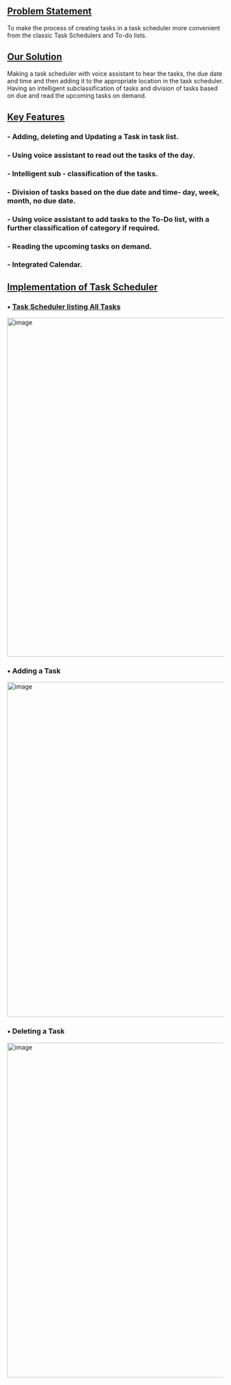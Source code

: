 ## <u> Problem Statement</u>
To make the process of creating tasks in a task scheduler more convenient from the classic Task Schedulers and To-do lists.

## <u>Our Solution</u> 
Making a task scheduler with voice assistant to hear the tasks, the due date and time and then adding it to the appropriate location in the task scheduler.
Having an intelligent subclassification of tasks and division of tasks based on due and read the upcoming tasks on demand.

## **<u>Key Features</u>**

### - Adding, deleting and Updating a Task in task list.
  
### - Using voice assistant to read out the tasks of the day.
  
### - Intelligent sub - classification of the tasks.
  
### - Division of tasks based on the due date and time- day, week, month, no due date.

### - Using voice assistant to add tasks to the To-Do list, with a further classification of category if required.

### - Reading the upcoming tasks on demand. 

### - Integrated Calendar. 



## <u>Implementation of Task Scheduler </u>

###  • <u>Task Scheduler listing All Tasks </u> 

<img width="787" alt="image" src="https://github.com/Vdntrai/Task-Scheduler-with-Voice-Assistant/assets/112953656/994f7700-305a-4cfe-b738-9f9371f44d00">

###  • Adding a Task 

<img width="778" alt="image" src="https://github.com/Vdntrai/Task-Scheduler-with-Voice-Assistant/assets/112953656/90d740ef-090c-4f3e-b0db-0d5e71c2e60d">

### • Deleting a Task

<img width="778" alt="image" src="https://github.com/Vdntrai/Task-Scheduler-with-Voice-Assistant/assets/112953656/3ddbad6b-7a5a-49b7-9b70-5251d5a5c73f">
